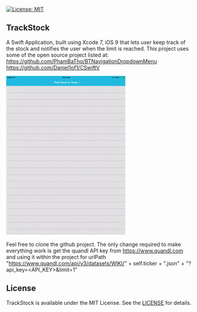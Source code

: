 [![License: MIT](https://img.shields.io/badge/license-MIT-blue.svg?style=flat)](https://github.com/arjunkchr/TrackStock/blob/master/LICENSE)

## TrackStock
A Swift Application, built using Xcode 7, iOS 9 that lets user keep track of the stock and notifies the user when the limit is reached. This project uses some of the open source project listed at:
  https://github.com/PhamBaTho/BTNavigationDropdownMenu
  https://github.com/Daniel1of1/CSwiftV

![alt tag](https://github.com/arjunkchr/TrackStock/blob/master/Assets/Demo.gif)

Feel free to clone the github project. The only change required to make everything work is get the quandl API key from https://www.quandl.com and using it within the project for urlPath "https://www.quandl.com/api/v3/datasets/WIKI/" + self.ticker + ".json" + "?api_key=<API_KEY>&limit=1"


## License
TrackStock is available under the MIT License. See the [LICENSE](https://github.com/arjunkchr/TrackStock/blob/master/LICENSE) for details.
